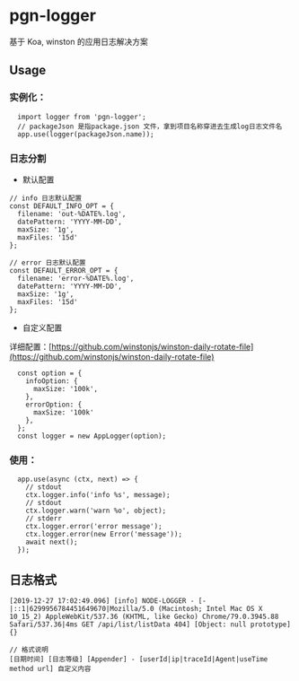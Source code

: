 # pgn-logger

基于 Koa, winston 的应用日志解决方案

## Usage

### 实例化：

```
  import logger from 'pgn-logger';
  // packageJson 是指package.json 文件，拿到项目名称穿进去生成log日志文件名
  app.use(logger(packageJson.name));
```

### 日志分割

- 默认配置

```
// info 日志默认配置
const DEFAULT_INFO_OPT = {
  filename: 'out-%DATE%.log',
  datePattern: 'YYYY-MM-DD',
  maxSize: '1g',
  maxFiles: '15d'
};

// error 日志默认配置
const DEFAULT_ERROR_OPT = {
  filename: 'error-%DATE%.log',
  datePattern: 'YYYY-MM-DD',
  maxSize: '1g',
  maxFiles: '15d'
};
```

- 自定义配置

详细配置：[https://github.com/winstonjs/winston-daily-rotate-file](https://github.com/winstonjs/winston-daily-rotate-file)

```
  const option = {
    infoOption: {
      maxSize: '100k',
    },
    errorOption: {
      maxSize: '100k'
    },
  };
  const logger = new AppLogger(option);
```

### 使用：
```
  app.use(async (ctx, next) => {
    // stdout
    ctx.logger.info('info %s', message);
    // stdout
    ctx.logger.warn('warn %o', object);
    // stderr
    ctx.logger.error('error message');
    ctx.logger.error(new Error('message'));
    await next();
  });
```

## 日志格式

```
[2019-12-27 17:02:49.096] [info] NODE-LOGGER - [-|::1|6299956784451649670|Mozilla/5.0 (Macintosh; Intel Mac OS X 10_15_2) AppleWebKit/537.36 (KHTML, like Gecko) Chrome/79.0.3945.88 Safari/537.36|4ms GET /api/list/listData 404] [Object: null prototype] {}

// 格式说明
[日期时间] [日志等级] [Appender] - [userId|ip|traceId|Agent|useTime method url] 自定义内容
```
